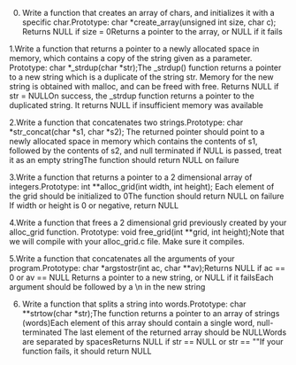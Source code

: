0. Write a function that creates an array of chars, and initializes it with a specific char.Prototype: char *create_array(unsigned int size, char c);
Returns NULL if size = 0Returns a pointer to the array, or NULL if it fails

1.Write a function that returns a pointer to a newly allocated space in memory, which contains a copy of the string given as a parameter.
Prototype: char *_strdup(char *str);The _strdup() function returns a pointer to a new string which is a duplicate of the string str. Memory for the new string is obtained with malloc, and can be freed with free.
Returns NULL if str = NULLOn success, the _strdup function returns a pointer to the duplicated string. It returns NULL if insufficient memory was available

2.Write a function that concatenates two strings.Prototype: char *str_concat(char *s1, char *s2);
The returned pointer should point to a newly allocated space in memory which contains the contents of s1, followed by the contents of s2, and null terminated
if NULL is passed, treat it as an empty stringThe function should return NULL on failure

3.Write a function that returns a pointer to a 2 dimensional array of integers.Prototype: int **alloc_grid(int width, int height);
Each element of the grid should be initialized to 0The function should return NULL on failure If width or height is 0 or negative, return NULL

4.Write a function that frees a 2 dimensional grid previously created by your alloc_grid function.
Prototype: void free_grid(int **grid, int height);Note that we will compile with your alloc_grid.c file. Make sure it compiles.

5.Write a function that concatenates all the arguments of your program.Prototype: char *argstostr(int ac, char **av);Returns NULL if ac == 0 or av == NULL
Returns a pointer to a new string, or NULL if it failsEach argument should be followed by a \n in the new string

6. Write a function that splits a string into words.Prototype: char **strtow(char *str);The function returns a pointer to an array of strings (words)Each element of this array should contain a single word, null-terminated
The last element of the returned array should be NULLWords are separated by spacesReturns NULL if str == NULL or str == ""If your function fails, it should return NULL
